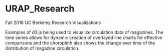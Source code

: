 # URAP_Research
Fall 2016 UC Berkeley Research Visualizations

Examples of d3.js being used to visualize circulation data of magazines. The time series allows for dynamic creation of overlayed line charts for effective comparisons and the choropleth also shows the change over time of the distribution of magazine circulation.
